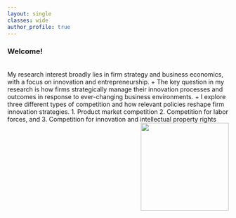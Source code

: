 ```yaml
---
layout: single
classes: wide
author_profile: true
---
```



### Welcome!
<br />
My research interest broadly lies in firm strategy and business economics, with a focus on innovation and entrepreneurship.
+ The key question in my research is how firms strategically manage their innovation processes and outcomes in response to ever-changing business environments.
+ I explore three different types of competition and how relevant policies reshape firm innovation strategies.
  1. Product market competition
  2. Competition for labor forces, and
  3. Competition for innovation and intellectual property rights  

<br />
<img src="https://www.marshall.usc.edu/themes/custom/usc_base/logo.svg" width="200" style="float:right">
<!--<a href="/assets/pdf/CV-Hyo-Kang.pdf" class="btn btn--warning" target="_blank">Curriculum Vitae</a>-->
